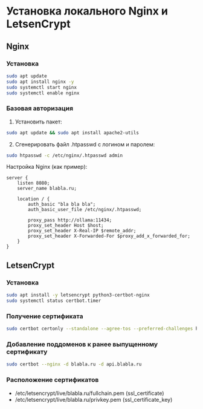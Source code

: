 # Установка локального Nginx и LetsenCrypt

## Nginx

### Установка

``` bash
sudo apt update
sudo apt install nginx -y
sudo systemctl start nginx
sudo systemctl enable nginx
```

### Базовая авторизация

1. Установить пакет:

``` bash
sudo apt update && sudo apt install apache2-utils
```

2. Сгенерировать файл .htpasswd с логином и паролем:

``` bash
sudo htpasswd -c /etc/nginx/.htpasswd admin
```

Настройка Nginx (как пример):

```
server {
    listen 8080;
    server_name blabla.ru;

    location / {
        auth_basic "bla bla bla";
        auth_basic_user_file /etc/nginx/.htpasswd;

        proxy_pass http://ollama:11434;
        proxy_set_header Host $host;
        proxy_set_header X-Real-IP $remote_addr;
        proxy_set_header X-Forwarded-For $proxy_add_x_forwarded_for;
    }
}
```

## LetsenCrypt

### Установка

``` bash
sudo apt install -y letsencrypt python3-certbot-nginx
sudo systemctl status certbot.timer
```

### Получение сертификата

``` bash
sudo certbot certonly --standalone --agree-tos --preferred-challenges http -d blabla.ru
```

### Добавление поддоменов к ранее выпущенному сертификату

``` bash
sudo certbot --nginx -d blabla.ru -d api.blabla.ru
```

### Расположение сертификатов

- /etc/letsencrypt/live/blabla.ru/fullchain.pem (ssl_certificate)
- /etc/letsencrypt/live/blabla.ru/privkey.pem (ssl_certificate_key)